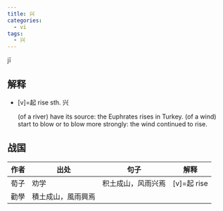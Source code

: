 ```yaml
---
title: 兴
categories:
  - vi
tags:
  - 兴
---
```

jī
<!-- more -->

## 解释
* [v]=起 rise
  sth. 兴

  (of a river) have its source: the Euphrates rises in Turkey.
  (of a wind) start to blow or to blow more strongly: the wind continued to rise.


## 战国

作者|出处|句子|解释
---|---|---|---
荀子|劝学|积土成山，风雨兴焉| [v]=起 rise
 |勸學|積土成山，風雨興焉|
